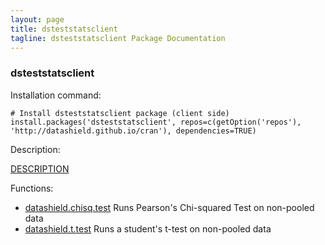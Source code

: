 ```yaml
---
layout: page
title: dsteststatsclient
tagline: dsteststatsclient Package Documentation
---
```



### dsteststatsclient

Installation command:

	# Install dsteststatsclient package (client side)
	install.packages('dsteststatsclient', repos=c(getOption('repos'), 'http://datashield.github.io/cran'), dependencies=TRUE)

Description:

[DESCRIPTION](dsteststatsclient/DESCRIPTION)

Functions:

* [datashield.chisq.test](datashield.chisq.test.html) Runs Pearson's Chi-squared Test on non-pooled data
* [datashield.t.test](datashield.t.test.html) Runs a student's t-test on non-pooled data